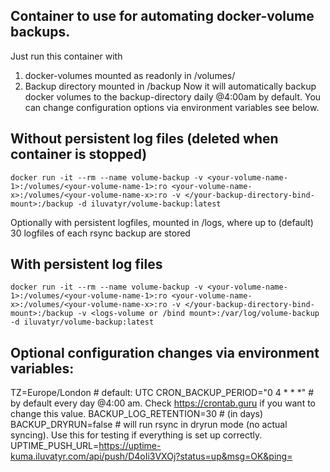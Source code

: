 ## Container to use for automating docker-volume backups.

Just run this container with
1) docker-volumes mounted as readonly in /volumes/
2) Backup directory mounted in /backup
Now it will automatically backup docker volumes to the backup-directory daily @4:00am by default. You can change configuration options via environment variables see below. 

## Without persistent log files (deleted when container is stopped)
```
docker run -it --rm --name volume-backup -v <your-volume-name-1>:/volumes/<your-volume-name-1>:ro <your-volume-name-x>:/volumes/<your-volume-name-x>:ro -v </your-backup-directory-bind-mount>:/backup -d iluvatyr/volume-backup:latest
```
Optionally with persistent logfiles, mounted in /logs, where up to (default) 30 logfiles of each rsync backup are stored

## With persistent log files
```
docker run -it --rm --name volume-backup -v <your-volume-name-1>:/volumes/<your-volume-name-1>:ro <your-volume-name-x>:/volumes/<your-volume-name-x>:ro -v </your-backup-directory-bind-mount>:/backup -v <logs-volume or /bind mount>:/var/log/volume-backup -d iluvatyr/volume-backup:latest
```

## Optional configuration changes via environment variables: 
TZ=Europe/London # default: UTC
CRON_BACKUP_PERIOD="0 4 * * *" # by default every day @4:00 am. Check https://crontab.guru if you want to change this value.
BACKUP_LOG_RETENTION=30 # (in days)
BACKUP_DRYRUN=false # will run rsync in dryrun mode (no actual syncing). Use this for testing if everything is set up correctly.
UPTIME_PUSH_URL=https://uptime-kuma.iluvatyr.com/api/push/D4oIi3VXOj?status=up&msg=OK&ping=
